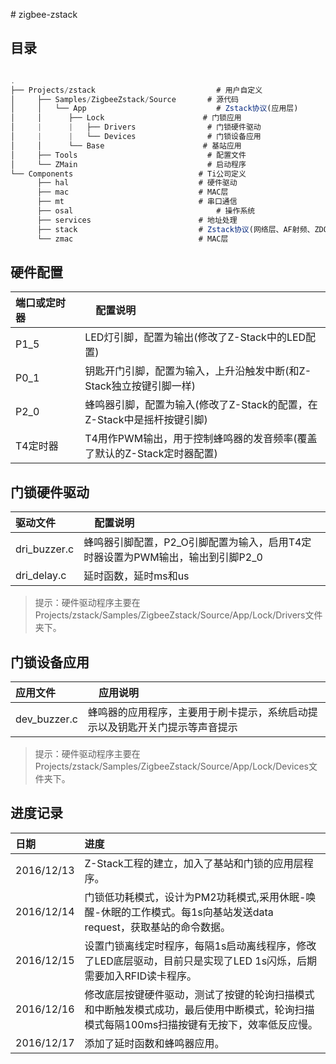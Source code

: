 ﻿﻿# zigbee-zstack

## 目录

```javascript

.
├── Projects/zstack          		          # 用户自定义
│     ├── Samples/ZigbeeZstack/Source	    # 源代码       
│     │   └── App				              # Zstack协议(应用层)
│     │      ├── Lock			           # 门锁应用	
│     |      |   ├── Drivers                # 门锁硬件驱动
│     |      |   └── Devices                # 门锁设备应用
│     │      └── Base			           # 基站应用 
│     ├── Tools				                # 配置文件
│     └── ZMain				                # 启动程序   
└── Components				              # Ti公司定义
      ├── hal             			      # 硬件驱动
      ├── mac          			          # MAC层
      ├── mt          			          # 串口通信
      ├── osal           			          # 操作系统
      ├── services            		      # 地址处理
      ├── stack               		      # Zstack协议(网络层、AF射频、ZDO等)
      └── zmac				              # MAC层
```


## 硬件配置


| 端口或定时器          |     配置说明 | 
| :--------     | :--------|
| P1_5          |  LED灯引脚，配置为输出(修改了Z-Stack中的LED配置) |
| P0_1          |  钥匙开门引脚，配置为输入，上升沿触发中断(和Z-Stack独立按键引脚一样) |
| P2_0          |  蜂鸣器引脚，配置为输入(修改了Z-Stack的配置，在Z-Stack中是摇杆按键引脚) |
| T4定时器       |  T4用作PWM输出，用于控制蜂鸣器的发音频率(覆盖了默认的Z-Stack定时器配置) |

## 门锁硬件驱动

| 驱动文件       |     配置说明 | 
| :--------     | :--------|
| dri_buzzer.c  |  蜂鸣器引脚配置，P2_O引脚配置为输入，启用T4定时器设置为PWM输出，输出到引脚P2_0 |
| dri_delay.c   | 延时函数，延时ms和us |

>提示：硬件驱动程序主要在Projects/zstack/Samples/ZigbeeZstack/Source/App/Lock/Drivers文件夹下。


## 门锁设备应用

| 应用文件       |     应用说明 | 
| :--------     | :--------|
| dev_buzzer.c  | 蜂鸣器的应用程序，主要用于刷卡提示，系统启动提示以及钥匙开关门提示等声音提示 |

>提示：硬件驱动程序主要在Projects/zstack/Samples/ZigbeeZstack/Source/App/Lock/Devices文件夹下。

## 进度记录

| 日期      |     进度 |
| :-------- | :--------|
| 2016/12/13    |  Z-Stack工程的建立，加入了基站和门锁的应用层程序。 |
| 2016/12/14    |  门锁低功耗模式，设计为PM2功耗模式,采用休眠-唤醒-休眠的工作模式。每1s向基站发送data request，获取基站的命令数据。 |
| 2016/12/15    |  设置门锁离线定时程序，每隔1s启动离线程序，修改了LED底层驱动，目前只是实现了LED 1s闪烁，后期需要加入RFID读卡程序。 |
| 2016/12/16    |  修改底层按键硬件驱动，测试了按键的轮询扫描模式和中断触发模式成功，最后使用中断模式，轮询扫描模式每隔100ms扫描按键有无按下，效率低反应慢。 |
| 2016/12/17    |  添加了延时函数和蜂鸣器应用。 |
